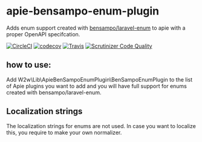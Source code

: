 # apie-bensampo-enum-plugin
Adds enum support created with [bensampo/laravel-enum](https://github.com/BenSampo/laravel-enum) to apie with a proper OpenAPI specifcation.

[![CircleCI](https://circleci.com/gh/pjordaan/apie-bensampo-enum-plugin.svg?style=svg)](https://circleci.com/gh/pjordaan/apie-bensampo-enum-plugin)
[![codecov](https://codecov.io/gh/pjordaan/apie-bensampo-enum-plugin/branch/master/graph/badge.svg)](https://codecov.io/gh/pjordaan/apie-bensampo-enum-plugin/)
[![Travis](https://api.travis-ci.org/pjordaan/apie-bensampo-enum-plugin.svg?branch=master)](https://travis-ci.org/pjordaan/apie-bensampo-enum-plugin)
[![Scrutinizer Code Quality](https://scrutinizer-ci.com/g/pjordaan/apie-bensampo-enum-plugin/badges/quality-score.png?b=master)](https://scrutinizer-ci.com/g/pjordaan/apie-bensampo-enum-plugin/?branch=master)

## how to use:
Add W2w\Lib\ApieBenSampoEnumPlugin\BenSampoEnumPlugin to the list of Apie plugins you want to add and you will have full support for enums created with
bensampo/laravel-enum.

## Localization strings
The localization strings for enums are not used. In case you want to localize this, you require to make your own normalizer.

